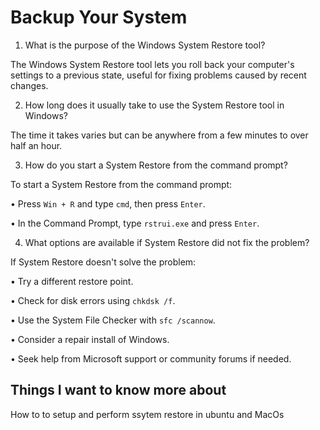 # Backup Your System


1.	What is the purpose of the Windows System Restore tool?

The Windows System Restore tool lets you roll back your computer's settings to a previous state, useful for fixing problems caused by recent changes. 

2.	How long does it usually take to use the System Restore tool in Windows?

The time it takes varies but can be anywhere from a few minutes to over half an hour.

3.	How do you start a System Restore from the command prompt?

To start a System Restore from the command prompt:

•	Press `Win + R` and type `cmd`, then press `Enter`.

•	In the Command Prompt, type `rstrui.exe` and press `Enter`.

4.	What options are available if System Restore did not fix the problem?

If System Restore doesn't solve the problem:

•	Try a different restore point.

•	Check for disk errors using `chkdsk /f`.

•	Use the System File Checker with `sfc /scannow`.

•	Consider a repair install of Windows.

•	Seek help from Microsoft support or community forums if needed.

## Things I want to know more about

How to to setup and perform ssytem restore in ubuntu and MacOs
